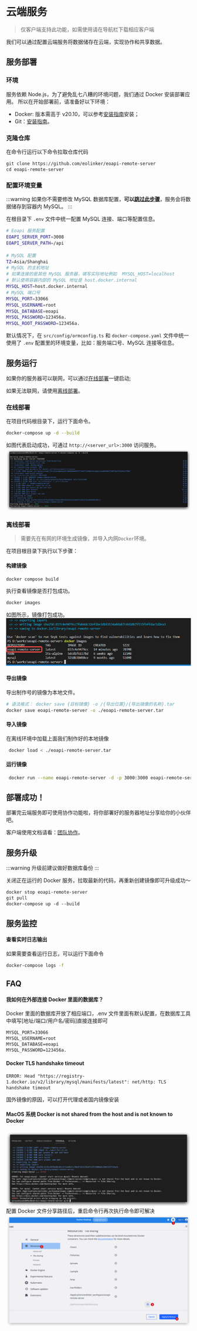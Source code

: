 # 云端服务

> 仅客户端支持此功能，如需使用请在导航栏下载相应客户端

我们可以通过配置云端服务将数据储存在云端，实现协作和共享数据。

## 服务部署

### 环境

服务依赖 Node.js，为了避免乱七八糟的环境问题，我们通过 Docker 安装部署应用。
所以在开始部署前，请准备好以下环境：

- Docker: 版本需高于 v20.10，可以参考[安装指南](https://www.runoob.com/docker/macos-docker-install.html)安装；
- Git：[安装指南](https://git-scm.com/book/zh/v2/%E8%B5%B7%E6%AD%A5-%E5%AE%89%E8%A3%85-Git)。

<!-- - 调试可以使用[桌面端下载](https://www.docker.com/products/docker-desktop/) -->

### 克隆仓库

在命令行运行以下命令拉取仓库代码

```
git clone https://github.com/eolinker/eoapi-remote-server
cd eoapi-remote-server
```

### 配置环境变量

:::warning
如果你不需要修改 MySQL 数据库配置，**可以[跳过此步骤](#使用-docker-一键启动)**，服务会将数据储存到容器内 MySQL。
:::

在根目录下 `.env` 文件中统一配置 MySQL 连接、端口等配置信息。

```bash
# Eoapi 服务配置
EOAPI_SERVER_PORT=3008
EOAPI_SERVER_PATH=/api

# MySQL 配置
TZ=Asia/Shanghai
# MySQL 的主机地址
# 如果连接的是其他 MySQL 服务器，填写实际地址例如  MYSQL_HOST=localhost
# 默认使用容器内部的 MySQL 地址是 host.docker.internal
MYSQL_HOST=host.docker.internal
# MySQL 端口号
MYSQL_PORT=33066
MYSQL_USERNAME=root
MYSQL_DATABASE=eoapi
MYSQL_PASSWORD=123456a.
MYSQL_ROOT_PASSWORD=123456a.
```

默认情况下，在 `src/config/ormconfig.ts` 和 `docker-compose.yaml` 文件中统一使用了 `.env` 配置里的环境变量，比如：服务端口号、MySQL 连接等信息。

## 服务运行

如果你的服务器可以联网，可以通过[在线部署](#在线部署)一键启动;

如果无法联网，请使用[离线部署](#离线部署)。

### 在线部署

在项目代码根目录下，运行下面命令。

```bash
docker-compose up -d --build
```

如图代表启动成功，可通过 `http://<server_url>:3000` 访问服务。
![](../assets/images/2022-09-28-17-43-50.png)

### 离线部署

> 需要先在有网的环境生成镜像，并导入内网`Docker`环境。

在项目根目录下执行以下步骤：

#### 构建镜像

```bash
docker compose build
```

执行查看镜像是否打包成功。

```bash
docker images
```

如图所示，镜像打包成功。
![](../assets/images/2022-09-29-10-14-49.png)

#### 导出镜像

导出制作号的镜像为本地文件。

```bash
# 语法格式： docker save {目标镜像} -o /{导出位置}/{导出镜像的名称}.tar
docker save eoapi-remote-server -o ./eoapi-remote-server.tar
```

#### 导入镜像

在离线环境中加载上面我们制作好的本地镜像

```bash
 docker load < ./eoapi-remote-server.tar
```

#### 运行镜像

```bash
 docker run --name eoapi-remote-server -d -p 3000:3000 eoapi-remote-server
```

## 部署成功！

部署完云端服务即可使用协作功能啦，将你部署好的服务器地址分享给你的小伙伴吧。

客户端使用文档请看：[团队协作](/docs/collaborate.md)。

## 服务升级

:::warning
升级前建议做好数据库备份
:::

关闭正在运行的 Docker 服务，拉取最新的代码，再重新创建镜像即可升级成功～

```
docker stop eoapi-remote-server
git pull
docker-compose up -d --build
```

## 服务监控

#### 查看实时日志输出

如果需要查看运行日志，可以运行下面命令

```bash
docker-compose logs -f
```

## FAQ

#### 我如何在外部连接 Docker 里面的数据库？

Docker 里面的数据库开放了相应端口，.env 文件里面有默认配置，在数据库工具中填写[地址/端口/用户名/密码]直接连接即可

```
MYSQL_PORT=33066
MYSQL_USERNAME=root
MYSQL_DATABASE=eoapi
MYSQL_PASSWORD=123456a.
```

#### Docker TLS handshake timeout

```shell
ERROR: Head "https://registry-1.docker.io/v2/library/mysql/manifests/latest": net/http: TLS handshake timeout
```

国外镜像的原因，可以打开代理或者国内镜像安装

#### MacOS 系统 Docker is not shared from the host and is not known to Docker

![](../assets/images/2022-09-28-17-36-05.png)
配置 Docker 文件分享路径后，重启命令行再次执行命令即可解决
![](../assets/images/2022-09-28-17-37-57.png)
